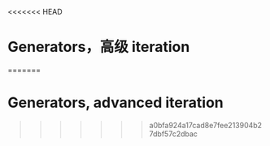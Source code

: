 
<<<<<<< HEAD
# Generators，高级 iteration
=======
# Generators, advanced iteration
>>>>>>> a0bfa924a17cad8e7fee213904b27dbf57c2dbac
